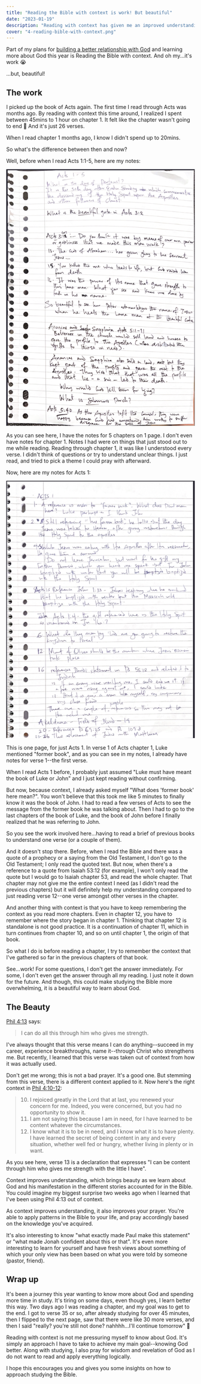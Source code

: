 ```yaml
---
title: "Reading the Bible with context is work! But beautiful"
date: "2023-01-19"
description: "Reading with context has given me an improved understanding as I study the bible...though I'd be honest, it's more work than my previous reading approach"
cover: "4-reading-bible-with-context.png"
---
```


Part of my plans for [building a better relationship with God](/plans-for-better-relationship-with-god) and learning more about God this year is Reading the Bible with context. And oh my...it's work 😭

...but, beautiful!

## The work

I picked up the book of Acts again. The first time I read through Acts was months ago. By reading with context this time around, I realized I spent between 45mins to 1 hour on chapter 1. It felt like the chapter wasn't going to end 🤣 And it's just 26 verses.

When I read chapter 1 months ago, I know I didn't spend up to 20mins.

So what's the difference between then and now?

Well, before when I read Acts 1:1-5, here are my notes:

![Acts 1 vs 5 notes](./acts-1-5-notes.png)

As you can see here, I have the notes for 5 chapters on 1 page. I don't even have notes for chapter 1. Notes I had were on things that just stood out to me while reading. Reading through chapter 1, it was like I understood every verse. I didn't think of questions or try to understand unclear things. I just read, and tried to pick a theme I could pray with afterward.

Now, here are my notes for Acts 1:

![Acts 1 notes](./acts-1-notes.png)

This is one page, for just Acts 1. In verse 1 of Acts chapter 1, Luke mentioned "former book", and as you can see in my notes, I already have notes for verse 1--the first verse.

When I read Acts 1 before, I probably just assumed "Luke must have meant the book of Luke or John" and I just kept reading without confirming.

But now, because context, I already asked myself "What does 'former book' here mean?". You won't believe that this took me like 5 minutes to finally know it was the book of John. I had to read a few verses of Acts to see the message from the former book he was talking about. Then I had to go to the last chapters of the book of Luke, and the book of John before I finally realized that he was referring to John.

So you see the work involved here...having to read a brief of previous books to understand one verse (or a couple of them).

And it doesn't stop there. Before, when I read the Bible and there was a quote of a prophecy or a saying from the Old Testament, I don't go to the Old Testament; I only read the quoted text. But now, when there's a reference to a quote from Isaiah 53:12 (for example), I won't only read the quote but I would go to Isaiah chapter 53, and read the whole chapter. That chapter may not give me the entire context I need (as I didn't read the previous chapters) but it will definitely help my understanding compared to just reading verse 12--one verse amongst other verses in the chapter.

And another thing with context is that you have to keep remembering the context as you read more chapters. Even in chapter 12, you have to remember where the story began in chapter 1. Thinking that chapter 12 is standalone is not good practice. It is a continuation of chapter 11, which in turn continues from chapter 10, and so on until chapter 1, the origin of that book.

So what I do is before reading a chapter, I try to remember the context that I've gathered so far in the previous chapters of that book.

See...work! For some questions, I don't get the answer immediately. For some, I don't even get the answer through all my reading. I just note it down for the future. And though, this could make studying the Bible more overwhelming, it is a beautiful way to learn about God.

## The Beauty

[Phil 4:13](https://www.bible.com/en-GB/bible/111/php.4.13) says:

> I can do all this through him who gives me strength.

I've always thought that this verse means I can do anything--succeed in my career, experience breakthroughs, name it--through Christ who strengthens me. But recently, I learned that this verse was taken out of context from how it was actually used.

Don't get me wrong; this is not a bad prayer. It's a good one. But stemming from this verse, there is a different context applied to it. Now here's the right context in [Phil 4:10-12](https://www.bible.com/en-GB/bible/111/php.4.10-12):

> 10. I rejoiced greatly in the Lord that at last, you renewed your concern for me. Indeed, you were concerned, but you had no opportunity to show it.
> 11. I am not saying this because I am in need, for I have learned to be content whatever the circumstances.
> 12. I know what it is to be in need, and I know what it is to have plenty. I have learned the secret of being content in any and every situation, whether well fed or hungry, whether living in plenty or in want.

As you see here, verse 13 is a declaration that expresses "I can be content through him who gives me strength with the little I have".

Context improves understanding, which brings beauty as we learn about God and his manifestation in the different stories accounted for in the Bible. You could imagine my biggest surprise two weeks ago when I learned that I've been using Phil 4:13 out of context.

As context improves understanding, it also improves your prayer. You're able to apply patterns in the Bible to your life, and pray accordingly based on the knowledge you've acquired.

It's also interesting to know "what exactly made Paul make this statement" or "what made Jonah confident about this or that". It's even more interesting to learn for yourself and have fresh views about something of which your only view has been based on what you were told by someone (pastor, friend).

## Wrap up

It's been a journey this year wanting to know more about God and spending more time in study. It's tiring on some days, even though yes, I learn better this way. Two days ago I was reading a chapter, and my goal was to get to the end. I got to verse 35 or so, after already studying for over 45 minutes, then I flipped to the next page, saw that there were like 30 more verses, and then I said "really? you're still not done? nahhhh...I'll continue tomorrow" 🤣

Reading with context is not me pressuring myself to know about God. It's simply an approach I have to take to achieve my main goal--knowing God better. Along with studying, I also pray for wisdom and revelation of God as I do not want to read and apply everything logically.

I hope this encourages you and gives you some insights on how to approach studying the Bible.

